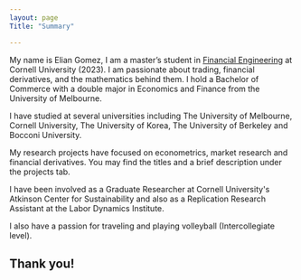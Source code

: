 ```yaml
---
layout: page
Title: "Summary"

---
```


My name is Elian Gomez, I am a master’s student in [Financial Engineering](https://www.orie.cornell.edu/orie/cfem) at Cornell University (2023). I am passionate about trading, financial derivatives, and the mathematics behind them. I hold a Bachelor of Commerce with a double major in Economics and Finance from the University of Melbourne. 

I have studied at several universities including The University of Melbourne, Cornell University, The University of Korea, The University of Berkeley and Bocconi University. 

My research projects have focused on econometrics, market research and financial derivatives. You may find the titles and a brief description under the projects tab.

I have been involved as a Graduate Researcher at Cornell University's Atkinson Center for Sustainability and also as a Replication Research Assistant at the Labor Dynamics Institute.

I also have a passion for traveling and playing volleyball (Intercollegiate level).

## Thank you!
